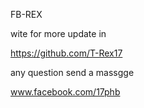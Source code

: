 FB-REX 

wite for more update in

https://github.com/T-Rex17

any question send a massgge

www.facebook.com/17phb
